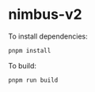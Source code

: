 # nimbus-v2

To install dependencies:

```bash
pnpm install
```

To build:

```bash
pnpm run build
```
